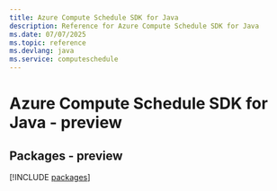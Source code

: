 ```yaml
---
title: Azure Compute Schedule SDK for Java
description: Reference for Azure Compute Schedule SDK for Java
ms.date: 07/07/2025
ms.topic: reference
ms.devlang: java
ms.service: computeschedule
---
```

# Azure Compute Schedule SDK for Java - preview
## Packages - preview
[!INCLUDE [packages](compute-schedule-index.md)]